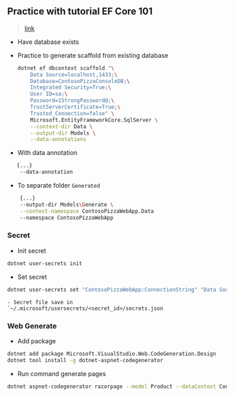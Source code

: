## Practice with tutorial EF Core 101
> [link](https://www.youtube.com/watch?v=c-wN-fc594c&list=PLdo4fOcmZ0oXCPdC3fTFA3Z79-eVH3K-s)
- Have database exists
- Practice to generate scaffold from existing database

    ```bash
    dotnet ef dbcontext scaffold "\
        Data Source=localhost,1433;\
        Database=ContosoPizzaConsoleDB;\
        Integrated Security=True;\
        User ID=sa;\
        Password=1StrongPassword@;\
        TrustServerCertificate=True;\
        Trusted_Connection=false" \
        Microsoft.EntityFrameworkCore.SqlServer \
        --context-dir Data \
        --output-dir Models \
        --data-annotations
    ```
- With data annotation
```bash
   {...}
    --data-annotation
```

- To separate folder `Generated`
```bash
    {...}
    --output-dir Models\Generate \
    --context-namespace ContosoPizzaWebApp.Data
    --namespace ContosoPizzaWebApp
```

### Secret
- Init secret
```bash
dotnet user-secrets init
```

- Set secret
```bash
dotnet user-secrets set "ContosoPizzaWebApp:ConnectionString" "Data Source=localhost,1433;Database=ContosoPizzaConsoleDB;Integrated Security=True;User ID=sa;Password=1StrongPassword@;TrustServerCertificate=True;Trusted_Connection=false"
```
    - Secret file save in `~/.microsoft/usersecrets/<secret_id>/secrets.json

### Web Generate
- Add package
```bash
dotnet add package Microsoft.VisualStudio.Web.CodeGeneration.Design
dotnet tool install -g dotnet-aspnet-codegenerator
```
- Run command generate pages
```bash
dotnet aspnet-codegenerator razorpage --model Product --dataContext ContosoPizzaContext --relativeFolderPath Pages/Customers --referenceScriptLibraries
```